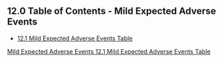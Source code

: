 ## 12.0 Table of Contents - Mild Expected Adverse Events

* [12.1 Mild Expected Adverse Events Table](:pages_path:/manuals/mild-expected-ae/12-01-mild-expected-ae-table.md)



<div class="center">
<div class="btn-group">
  <a href=":pages_path:/manuals/mild-expected-ae" class="btn btn-default">
    <span class="glyphicon glyphicon-chevron-up"></span>
    Mild Expected Adverse Events
  </a>

  <a href=":pages_path:/manuals/mild-expected-ae/12-01-mild-expected-ae-table.md" class="btn btn-success">
    12.1 Mild Expected Adverse Events Table
    <span class="glyphicon glyphicon-chevron-right"></span>
  </a>
</div>
</div>